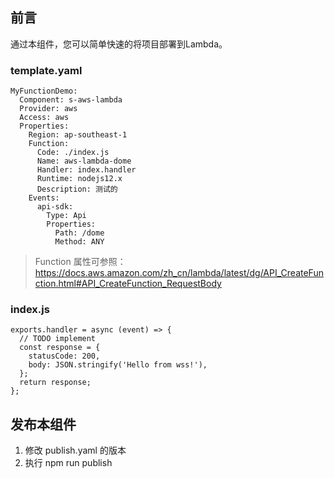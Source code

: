 ## 前言

通过本组件，您可以简单快速的将项目部署到Lambda。

### template.yaml

````
MyFunctionDemo:
  Component: s-aws-lambda
  Provider: aws
  Access: aws
  Properties:
    Region: ap-southeast-1
    Function:
      Code: ./index.js
      Name: aws-lambda-dome
      Handler: index.handler
      Runtime: nodejs12.x
      Description: 测试的
    Events:
      api-sdk:
        Type: Api
        Properties:
          Path: /dome
          Method: ANY

````
> Function 属性可参照： https://docs.aws.amazon.com/zh_cn/lambda/latest/dg/API_CreateFunction.html#API_CreateFunction_RequestBody



### index.js

````
exports.handler = async (event) => {
  // TODO implement
  const response = {
    statusCode: 200,
    body: JSON.stringify('Hello from wss!'),
  };
  return response;
};
````

## 发布本组件

1. 修改 publish.yaml 的版本
2. 执行 npm run publish
